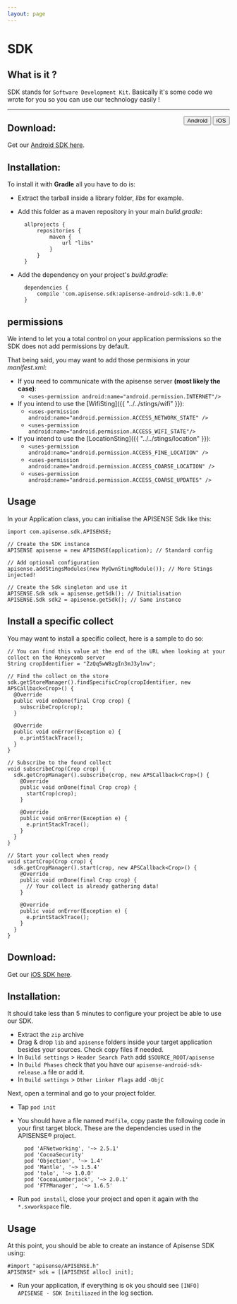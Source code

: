 ```yaml
---
layout: page
---
```


<script type="text/javascript" src="../../../../scripts/get.js"></script>

# SDK

## What is it ?

SDK stands for `Software Development Kit`. Basically it's some code we wrote for you so you can use our technology easily !

<hr/>

<div style="float:right">
<button onClick="displayAndroid()" type="button" class="btn btn-primary navbar-btn" id="android-btn">Android</button>
<button onClick="displayIOS()" type="button" class="btn btn-default navbar-btn" id="ios-btn">iOS</button>
</div>

<div id="show-android" markdown="1">

## Download: 

Get our [Android SDK here](../../get/apisense-android-sdk.tgz).

## Installation:

To install it with __Gradle__ all you have to do is:

- Extract the tarball inside a library folder, _libs_ for example.
- Add this folder as a maven repository in your main _build.gradle_:

        allprojects {
            repositories {
                maven {
                    url "libs"
                }
            }
        }

- Add the dependency on your project's _build.gradle_:

        dependencies {
            compile 'com.apisense.sdk:apisense-android-sdk:1.0.0'
        }

## permissions

We intend to let you a total control on your application permissions so the SDK does not add permissions by default.

That being said, you may want to add those permisions in your _manifest.xml_:

- If you need to communicate with the apisense server __(most likely the case)__:
    - `<uses-permission android:name="android.permission.INTERNET"/>`
-  If you intend to use the [WifiSting]({{ "../../stings/wifi" }}):
    - `<uses-permission android:name="android.permission.ACCESS_NETWORK_STATE" />`
    - `<uses-permission android:name="android.permission.ACCESS_WIFI_STATE"/>`
- If you intend to use the [LocationSting]({{ "../../stings/location" }}):
    - `<uses-permission android:name="android.permission.ACCESS_FINE_LOCATION" />`
    - `<uses-permission android:name="android.permission.ACCESS_COARSE_LOCATION" />`
    - `<uses-permission android:name="android.permission.ACCESS_COARSE_UPDATES" />`


## Usage

In your Application class, you can initialise the APISENSE Sdk like this:

    import com.apisense.sdk.APISENSE;

    // Create the SDK instance
    APISENSE apisense = new APISENSE(application); // Standard config

    // Add optional configuration
    apisense.addStingsModules(new MyOwnStingModule()); // More Stings injected!

    // Create the Sdk singleton and use it
    APISENSE.Sdk sdk = apisense.getSdk(); // Initialisation
    APISENSE.Sdk sdk2 = apisense.getSdk(); // Same instance

## Install a specific collect

You may want to install a specific collect, here is a sample to do so:

    // You can find this value at the end of the URL when looking at your collect on the Honeycomb server
    String cropIdentifier = "ZzQq5wW8zgIn3mJ3ylnw";

    // Find the collect on the store
    sdk.getStoreManager().findSpecificCrop(cropIdentifier, new APSCallback<Crop>() {
      @Override
      public void onDone(final Crop crop) {
        subscribeCrop(crop);
      }

      @Override
      public void onError(Exception e) {
        e.printStackTrace();
      }
    }

    // Subscribe to the found collect
    void subscribeCrop(Crop crop) {
      sdk.getCropManager().subscribe(crop, new APSCallback<Crop>() {
        @Override
        public void onDone(final Crop crop) {
          startCrop(crop);
        }

        @Override
        public void onError(Exception e) {
          e.printStackTrace();
        }
      }
    }

    // Start your collect when ready
    void startCrop(Crop crop) {
      sdk.getCropManager().start(crop, new APSCallback<Crop>() {
        @Override
        public void onDone(final Crop crop) {
          // Your collect is already gathering data!
        }

        @Override
        public void onError(Exception e) {
          e.printStackTrace();
        }
      }
    }
</div>

<div id="show-ios" markdown="1"> 

## Download: 

Get our [iOS SDK here](../../get/apisense-ios-sdk-release.zip).

## Installation:

It should take less than 5 minutes to configure your project be able to use our SDK.

- Extract the `zip` archive
- Drag &amp; drop `lib` and `apisense` folders inside your target application besides your sources. Check copy files if needed.
- In `Build settings` > `Header Search Path` add `$SOURCE_ROOT/apisense`
- In `Build Phases` check that you have our `apisense-android-sdk-release.a` file or add it.
- In `Build settings` > `Other Linker Flags` add `-ObjC`

Next, open a terminal and go to your project folder.

- Tap `pod init`
- You should have a file named `Podfile`, copy paste the following code in your first target block. These are the dependencies used in the APISENSE® project.

        pod 'AFNetworking', '~> 2.5.1'
        pod 'CocoaSecurity'
        pod 'Objection', '~> 1.4'
        pod 'Mantle', '~> 1.5.4'
        pod 'tolo', '~> 1.0.0'
        pod 'CocoaLumberjack', '~> 2.0.1'
        pod 'FTPManager', '~> 1.6.5'

- Run `pod install`, close your project and open it again with the `*.sxworkspace` file.

## Usage

At this point, you should be able to create an instance of Apisense SDK using:

	#import "apisense/APISENSE.h"
	APISENSE* sdk = [[APISENSE alloc] init];

- Run your application, if everything is ok you should see `[INFO]	APISENSE - SDK Initiliazed` in the log section.

</div>
